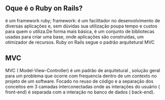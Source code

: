 ## Oque é o Ruby on Rails?
é um framework ruby;
framework: é um facilitador no desenvolvimento de diversas aplicações e, sem dúvidas sua utilização
poupa tempo e custos para quem o utiliza.De forma mais básica, é um conjunto de bibliotecas usadas para
criar uma base, onde aplicações são construídas, um otimizador de recursos.
Ruby on Rails segue o padrão arquitetural MVC

## MVC
MVC ( Model-View-Controller) é um padrão de arquitetural , solução geral para um problema que ocorre com frequencia dentro de um contexto no projeto de um software. Focado no reuso de código e a separação dos conceitos em 3 camadas interconectadas onde as interações do usuário ( front-end) é separada com a interação no banco de dados ( back-end).
